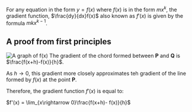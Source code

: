 For any equation in the form $y=f(x)$ where $f(x)$ is in the form $mx^k$, the gradient function, $\frac{dy}{dx}f(x)$ also known as $f'(x)$ is given by the formula $mkx^{k-1}$.

## A proof from first principles
![A graph of f(x)](../../Images/diffentiation_from_first_principles.drawio.svg)
The gradient of the chord formed between **P** and **Q** is $\frac{f(x+h)-f(x)}{h}$.

As $h \rightarrow 0$, this gradient more closely approximates teh gradient of the line formed by $f(x)$ at the point **P**.

Therefore, the gradient function $f'(x)$ is equal to:

$f'(x) = \lim_{x\rightarrow 0}\frac{f(x+h)- f(x)}{h}$